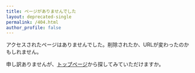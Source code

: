```yaml
---
title: ページがありませんでした
layout: deprecated-single
permalink: /404.html
author_profile: false
---
```

アクセスされたページはありませんでした。削除されたか、URLが変わったのかもしれません。

申し訳ありませんが、[トップページ](/)から探してみていただけますか。